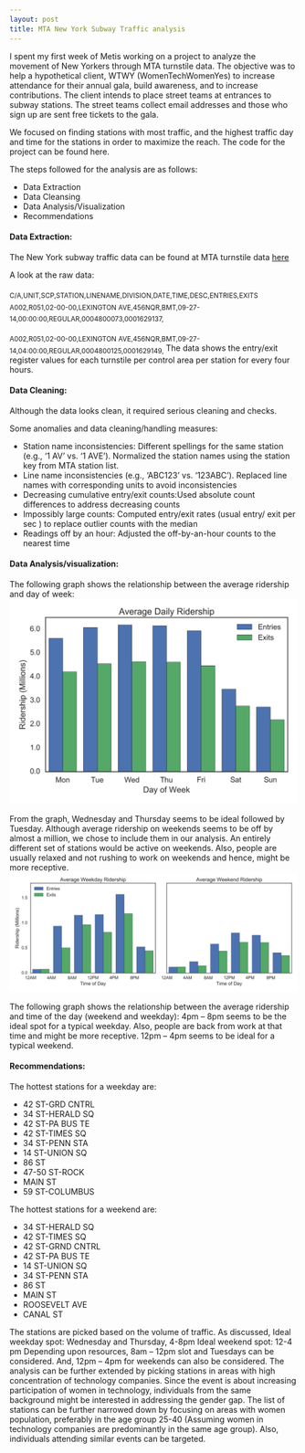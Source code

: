 ```yaml
---
layout: post
title: MTA New York Subway Traffic analysis
---
```


I spent my first week of Metis working on a project to analyze the movement of New Yorkers through MTA turnstile data. The objective was to help a hypothetical client, WTWY (WomenTechWomenYes) to increase attendance for their annual gala, build awareness, and to increase contributions. The client intends to place street teams at entrances to subway stations. The street teams collect email addresses and those who sign up are sent free tickets to the gala. 

We focused on finding stations with most traffic, and the highest traffic day and time for the stations in order to maximize the reach. The code for the project can be found here.

The steps followed for the analysis are as follows:

* Data Extraction
* Data Cleansing
* Data Analysis/Visualization
* Recommendations

#### Data Extraction:
The New York subway traffic data can be found at MTA turnstile data [here](http://web.mta.info/developers/turnstile.html)

A look at the raw data:

<sub> C/A,UNIT,SCP,STATION,LINENAME,DIVISION,DATE,TIME,DESC,ENTRIES,EXITS </sub>
<sub>A002,R051,02-00-00,LEXINGTON AVE,456NQR,BMT,09-27-14,00:00:00,REGULAR,0004800073,0001629137, </sub>

<sub>A002,R051,02-00-00,LEXINGTON AVE,456NQR,BMT,09-27-14,04:00:00,REGULAR,0004800125,0001629149,</sub>
The data shows the entry/exit register values for each turnstile per control area per station for every four hours.

#### Data Cleaning: 
Although the data looks clean, it required serious cleaning and checks.

Some anomalies and data cleaning/handling measures:

*	Station name inconsistencies: Different spellings for the same station (e.g., ‘1 AV’ vs.  ‘1 AVE’). Normalized the station names using the station key from MTA station list.
*	Line name inconsistencies  (e.g., ‘ABC123’ vs. ‘123ABC’). Replaced line names with corresponding units to avoid inconsistencies
*	Decreasing cumulative entry/exit counts:Used absolute count differences to address decreasing counts
*	Impossibly large counts: Computed entry/exit rates (usual entry/ exit per sec ) to replace outlier counts with the median
*	Readings off by an hour: Adjusted the off-by-an-hour counts to the nearest time

#### Data Analysis/visualization:
The following graph shows the relationship between the average ridership and day of week:
![average_ridership_by_day_bar](/images/average_ridership_by_day_bar.png) 

From the graph, Wednesday and Thursday seems to be ideal followed by Tuesday. 
Although average ridership on weekends seems to be off by almost a million, we chose to include them in our analysis. An entirely different set of stations would be active on weekends. Also, people are usually relaxed and not rushing to work on weekends and hence, might be more receptive.
![average_ridership_by_hour_bar](/images/average_ridership_by_hour_bar.png) 

The following graph shows the relationship between the average ridership and time of the day (weekend and weekday):
4pm – 8pm seems to be the ideal spot for a typical weekday. Also, people are back from work at that time and might be more receptive.
12pm – 4pm seems to be ideal for a typical weekend. 

#### Recommendations:
The hottest stations for a weekday are:

* 42 ST-GRD CNTRL
* 34 ST-HERALD SQ
* 42 ST-PA BUS TE
* 42 ST-TIMES SQ
* 34 ST-PENN STA
* 14 ST-UNION SQ
* 86 ST
* 47-50 ST-ROCK
* MAIN ST
* 59 ST-COLUMBUS

The hottest stations for a weekend are:

* 34 ST-HERALD SQ
* 42 ST-TIMES SQ
* 42 ST-GRND CNTRL
* 42 ST-PA BUS TE
* 14 ST-UNION SQ
* 34 ST-PENN STA
* 86 ST
* MAIN ST
* ROOSEVELT AVE
* CANAL ST

The stations are picked based on the volume of traffic. 
As discussed,
Ideal weekday spot: Wednesday and Thursday, 4-8pm
Ideal weekend spot: 12-4 pm
Depending upon resources, 8am – 12pm slot and Tuesdays can be considered. And, 12pm – 4pm for weekends can also be considered.
The analysis can be further extended by picking stations in areas with high concentration of technology companies. Since the event is about increasing participation of women in technology, individuals from the same background might be interested in addressing the gender gap. The list of stations can be further narrowed down by focusing on areas with women population, preferably in the age group 25-40 (Assuming women in technology companies are predominantly in the same age group). Also, individuals attending similar events can be targeted. 



